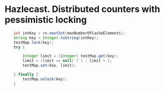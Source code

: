 # Hazlecast. Distributed counters with pessimistic locking

```java
    int intKey = rn.nextInt(maxNumberOfCacheElements);
    String key = Integer.toString(intKey);
    testMap.lock(key);
    try {

        Integer limit = (Integer) testMap.get(key);
        limit = (limit == null) ? 1 : limit + 1;
        testMap.set(key, limit);

    } finally {
        testMap.unlock(key);
    }
```
